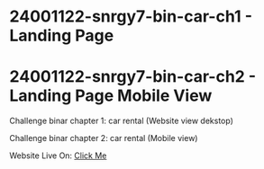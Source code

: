 # 24001122-snrgy7-bin-car-ch1 - Landing Page
# 24001122-snrgy7-bin-car-ch2 - Landing Page Mobile View

Challenge binar chapter 1: car rental (Website view dekstop)

Challenge binar chapter 2: car rental (Mobile view)

Website Live On: [Click Me](https://24001122-km6-bin-car-ch1.vercel.app/)
